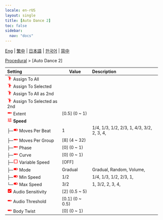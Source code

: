 ```yaml
---
locale: en-rUS
layout: single
title: [Auto Dance 2]
toc: false
sidebar:
  nav: "docs"
---
```

[Eng](/dancexr/menu/2025.4/motion/auto_dance_2) | [繁中](/tw/dancexr/menu/2025.4/motion/auto_dance_2) | [日本語](/jp/dancexr/menu/2025.4/motion/auto_dance_2) | [한국어](/kr/dancexr/menu/2025.4/motion/auto_dance_2) | [简中](/zh/dancexr/menu/2025.4/motion/auto_dance_2)

[Procedural](../menu#Procedural) > [Auto Dance 2]



| Setting | Value | Description |
| :--- | --- | :--- |
| <img src="/images/icon/ic_motion.png" alt="motion icon"/> Assign To All</nobr>|| 
| <img src="/images/icon/ic_motion.png" alt="motion icon"/> Assign To Selected</nobr>|| 
| <img src="/images/icon/ic_motion.png" alt="motion icon"/> Assign To All as 2nd</nobr>|| 
| <img src="/images/icon/ic_motion.png" alt="motion icon"/> Assign To Selected as 2nd</nobr>|| 
| <img src="/images/icon/ic_slider.png" alt="slider icon"/> Extent</nobr>| [0.5] (0 ~ 1) | 
| <img src="/images/icon/ic_tune.png" alt="tune icon"/> <b>Speed</b></nobr>| | 
| ├─<img src="/images/icon/ic_toggle_on.png" alt="toggle on icon"/> Moves Per Beat</nobr>| 1 | 1/4, 1/3, 1/2, 2/3, 1, 4/3, 3/2, 2, 3, 4, 
| ├─<img src="/images/icon/ic_slider.png" alt="slider icon"/> Moves Per Group</nobr>| [8] (4 ~ 32) | 
| ├─<img src="/images/icon/ic_slider.png" alt="slider icon"/> Phase</nobr>| [0] (0 ~ 1) | 
| ├─<img src="/images/icon/ic_slider.png" alt="slider icon"/> Curve</nobr>| [0] (0 ~ 1) | 
| ├─<img src="/images/icon/ic_check_off.png" alt="check off icon"/> Variable Speed</nobr>| [OFF] | 
| ├─<img src="/images/icon/ic_toggle_on.png" alt="toggle on icon"/> Mode</nobr>| Gradual | Gradual, Random, Volume, 
| ├─<img src="/images/icon/ic_toggle_on.png" alt="toggle on icon"/> Min Speed</nobr>| 1/2 | 1/4, 1/3, 1/2, 2/3, 1, 
| └─<img src="/images/icon/ic_toggle_on.png" alt="toggle on icon"/> Max Speed</nobr>| 3/2 | 1, 3/2, 2, 3, 4, 
| <img src="/images/icon/ic_check_on.png" alt="check on icon"/> Audio Sensitivity</nobr>| [2] (0.5 ~ 5) | 
| <img src="/images/icon/ic_slider.png" alt="slider icon"/> Audio Threshold</nobr>| [0.1] (0 ~ 0.5) | 
| <img src="/images/icon/ic_slider.png" alt="slider icon"/> Body Twist</nobr>| [0] (0 ~ 1) | 
